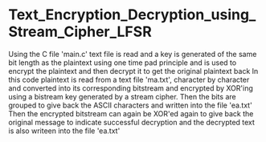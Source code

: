 # Text_Encryption_Decryption_using_Stream_Cipher_LFSR
Using the C file 'main.c' text file is read and a key is generated of the same bit length as the plaintext using one time pad principle and is used to encrypt the plaintext and then decrypt it to get the original plaintext back
In this code plaintext is read from a text file 'ma.txt', character by character and converted into its corresponding bitstream and encrypted by XOR'ing using a bistream key generated by a stream cipher. Then the bits are grouped to give back the ASCII characters and written into the file 'ea.txt'
Then the encrypted bitstream can again be XOR'ed again to give back the original message to indicate successful decryption and the decrypted text is also writeen into the file 'ea.txt' 
